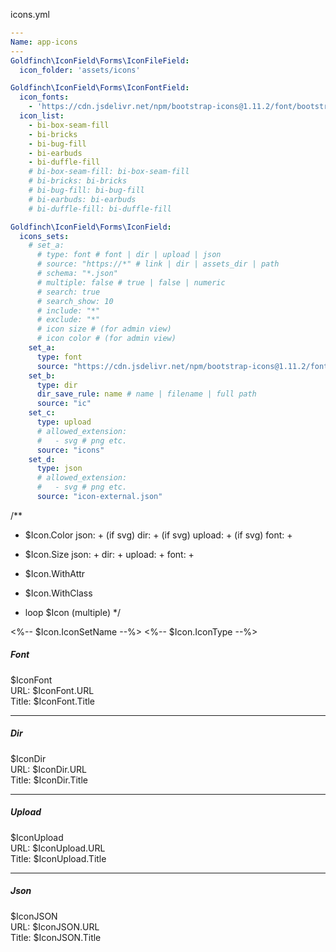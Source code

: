 icons.yml
```yml
---
Name: app-icons
---
Goldfinch\IconField\Forms\IconFileField:
  icon_folder: 'assets/icons'

Goldfinch\IconField\Forms\IconFontField:
  icon_fonts:
    - 'https://cdn.jsdelivr.net/npm/bootstrap-icons@1.11.2/font/bootstrap-icons.min.css'
  icon_list:
    - bi-box-seam-fill
    - bi-bricks
    - bi-bug-fill
    - bi-earbuds
    - bi-duffle-fill
    # bi-box-seam-fill: bi-box-seam-fill
    # bi-bricks: bi-bricks
    # bi-bug-fill: bi-bug-fill
    # bi-earbuds: bi-earbuds
    # bi-duffle-fill: bi-duffle-fill
```



```yml
Goldfinch\IconField\Forms\IconField:
  icons_sets:
    # set_a:
      # type: font # font | dir | upload | json
      # source: "https://*" # link | dir | assets_dir | path
      # schema: "*.json"
      # multiple: false # true | false | numeric
      # search: true
      # search_show: 10
      # include: "*"
      # exclude: "*"
      # icon size # (for admin view)
      # icon color # (for admin view)
    set_a:
      type: font
      source: "https://cdn.jsdelivr.net/npm/bootstrap-icons@1.11.2/font/bootstrap-icons.min.css"
    set_b:
      type: dir
      dir_save_rule: name # name | filename | full path
      source: "ic"
    set_c:
      type: upload
      # allowed_extension:
      #   - svg # png etc.
      source: "icons"
    set_d:
      type: json
      # allowed_extension:
      #   - svg # png etc.
      source: "icon-external.json"
```


/**

- $Icon.Color
json: + (if svg)
dir: + (if svg)
upload: + (if svg)
font: +

- $Icon.Size
json: +
dir: +
upload: +
font: +

- $Icon.WithAttr
- $Icon.WithClass

- loop $Icon (multiple)
*/

<%-- $Icon.IconSetName --%>
<%-- $Icon.IconType --%>
<!-- $Icon.Size(100).Color(green) -->

<h5>Font</h5>
<div>$IconFont</div>
<div>URL: $IconFont.URL</div>
<div>Title: $IconFont.Title</div>

<hr>

<h5>Dir</h5>
<div>$IconDir</div>
<div>URL: $IconDir.URL</div>
<div>Title: $IconDir.Title</div>

<hr>

<h5>Upload</h5>
<div>$IconUpload</div>
<div>URL: $IconUpload.URL</div>
<div>Title: $IconUpload.Title</div>

<hr>

<h5>Json</h5>
<div>$IconJSON</div>
<div>URL: $IconJSON.URL</div>
<div>Title: $IconJSON.Title</div>
